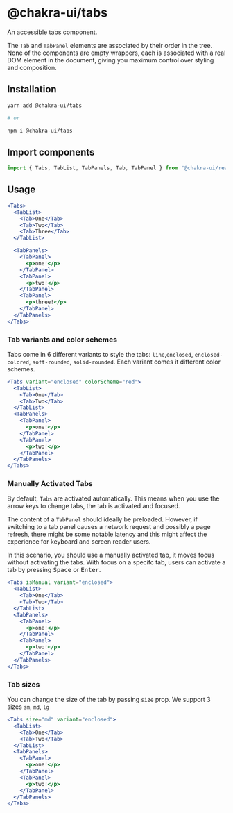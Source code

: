 # @chakra-ui/tabs

An accessible tabs component.

The `Tab` and `TabPanel` elements are associated by their order in the tree.
None of the components are empty wrappers, each is associated with a real DOM
element in the document, giving you maximum control over styling and
composition.

## Installation

```sh
yarn add @chakra-ui/tabs

# or

npm i @chakra-ui/tabs
```

## Import components

```jsx
import { Tabs, TabList, TabPanels, Tab, TabPanel } from "@chakra-ui/react"
```

## Usage

```jsx
<Tabs>
  <TabList>
    <Tab>One</Tab>
    <Tab>Two</Tab>
    <Tab>Three</Tab>
  </TabList>

  <TabPanels>
    <TabPanel>
      <p>one!</p>
    </TabPanel>
    <TabPanel>
      <p>two!</p>
    </TabPanel>
    <TabPanel>
      <p>three!</p>
    </TabPanel>
  </TabPanels>
</Tabs>
```

### Tab variants and color schemes

Tabs come in 6 different variants to style the tabs: `line`,`enclosed`,
`enclosed-colored`, `soft-rounded`, `solid-rounded`. Each variant comes it
different color schemes.

```jsx
<Tabs variant="enclosed" colorScheme="red">
  <TabList>
    <Tab>One</Tab>
    <Tab>Two</Tab>
  </TabList>
  <TabPanels>
    <TabPanel>
      <p>one!</p>
    </TabPanel>
    <TabPanel>
      <p>two!</p>
    </TabPanel>
  </TabPanels>
</Tabs>
```

### Manually Activated Tabs

By default, `Tabs` are activated automatically. This means when you use the
arrow keys to change tabs, the tab is activated and focused.

The content of a `TabPanel` should ideally be preloaded. However, if switching
to a tab panel causes a network request and possibly a page refresh, there might
be some notable latency and this might affect the experience for keyboard and
screen reader users.

In this scenario, you should use a manually activated tab, it moves focus
without activating the tabs. With focus on a specifc tab, users can activate a
tab by pressing <kbd>Space</kbd> or <kbd>Enter</kbd>.

```jsx
<Tabs isManual variant="enclosed">
  <TabList>
    <Tab>One</Tab>
    <Tab>Two</Tab>
  </TabList>
  <TabPanels>
    <TabPanel>
      <p>one!</p>
    </TabPanel>
    <TabPanel>
      <p>two!</p>
    </TabPanel>
  </TabPanels>
</Tabs>
```

### Tab sizes

You can change the size of the tab by passing `size` prop. We support 3 sizes
`sm`, `md`, `lg`

```jsx
<Tabs size="md" variant="enclosed">
  <TabList>
    <Tab>One</Tab>
    <Tab>Two</Tab>
  </TabList>
  <TabPanels>
    <TabPanel>
      <p>one!</p>
    </TabPanel>
    <TabPanel>
      <p>two!</p>
    </TabPanel>
  </TabPanels>
</Tabs>
```
